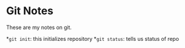 # Git Notes

These are my notes on git.

*`git init`: this initializes repository
*`git status`: tells us status of repo
